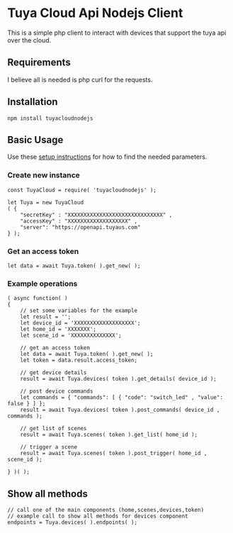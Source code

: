 # Tuya Cloud Api Nodejs Client

This is a simple php client to interact with devices that support the tuya api over the cloud.

## Requirements

I believe all is needed is php curl for the requests.

## Installation

```
npm install tuyacloudnodejs
```

## Basic Usage

Use these [setup instructions](https://github.com/codetheweb/tuyapi/blob/master/docs/SETUP.md) for how to find the needed parameters.

### Create new instance

```
const TuyaCloud = require( 'tuyacloudnodejs' );

let Tuya = new TuyaCloud
( {
	"secretKey" : "XXXXXXXXXXXXXXXXXXXXXXXXXXXXXX" ,
	"accessKey" : "XXXXXXXXXXXXXXXXXXX" ,
	"server": "https://openapi.tuyaus.com"
} );
```
### Get an access token

```
let data = await Tuya.token( ).get_new( );	
```

### Example operations

```
( async function( )
{
	// set some variables for the example
	let result = '';
	let device_id = 'XXXXXXXXXXXXXXXXXXX';
	let home_id = 'XXXXXXX';
	let scene_id = 'XXXXXXXXXXXXXX';

	// get an access token
	let data = await Tuya.token( ).get_new( );
	let token = data.result.access_token;

	// get device details
	result = await Tuya.devices( token ).get_details( device_id );

	// post device commands
	let commands = { "commands": [ { "code": "switch_led" , "value": false } ] };
	result = await Tuya.devices( token ).post_commands( device_id , commands );

	// get list of scenes
	result = await Tuya.scenes( token ).get_list( home_id );

	// trigger a scene
	result = await Tuya.scenes( token ).post_trigger( home_id , scene_id );

} )( );
```
## Show all methods



```
// call one of the main components (home,scenes,devices,token)
// example call to show all methods for devices component
endpoints = Tuya.devices( ).endpoints( );
	
```

